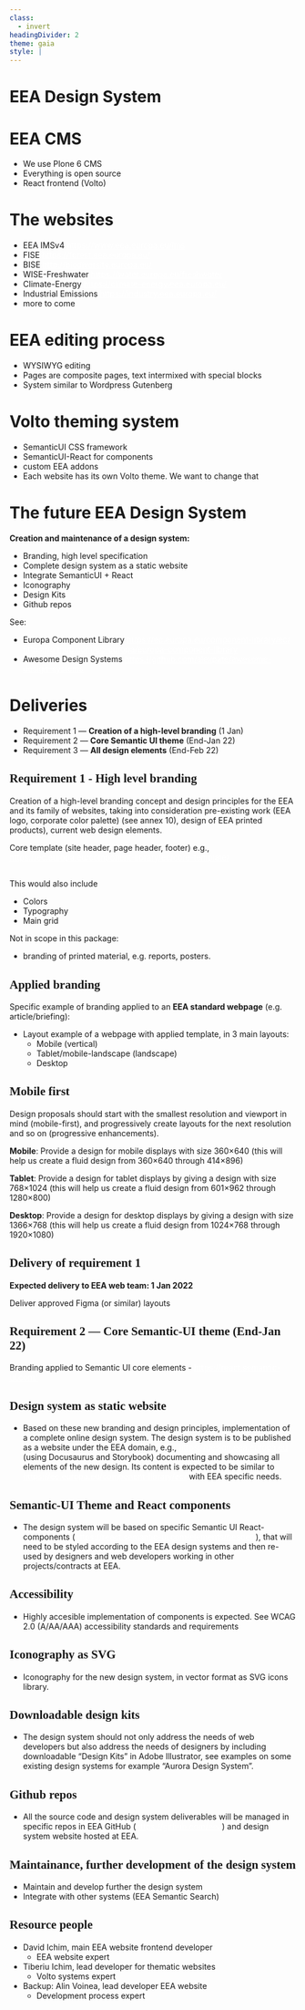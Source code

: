 ```yaml
---
class:
  - invert
headingDivider: 2
theme: gaia
style: |
---
```

  <style>
    .hljs-name {
      color: #7ee787 !important;
    }

    .hljs-tag {
      color: #79c0ff !important;
    }

    h2 {
      font-family: serif;
    }
    section.leftbg h2 {
      text-align: left !important;
    }

    .leftbg h2 {
    }

    section {
      font-size: 1.6rem;
    }
    section.invert {
      --color-background: #175E58!important;
      padding: 2em 3em !important;
    }

    section code {
      color: #c9d1d9 !important;
      background: #161b22 !important;
    }
    img {
      max-height: 80vh;
      max-width: 100%;
      text-align: center;
    }
    a { color: white }
  </style>

<!-- _class: lead invert

backgroundImage: linear-gradient(to bottom, #00228A, #086ca3)
-->

<!--

steps, practical examples

we want 3 things, like EC design system:

- usage
- showcase
- storybook

maintain the design system, main components, we import the release


sui code, react components, releasable, we can import in our volto theme setup and they must have a Plone

show a presentation of how to get started.

show a workflow diagram on how they should work.

components library exist, we don't have the design system, that's what's inside react.

show them examples, they have to do.

we want to deliver the specification for them.

- how they should develop this,
- how they should deliver this
- how they should maintain the library, they have to be maintainers, it's their main delivery, we have to establish a colaboration system for back/forth.

- technical requirements ambition level. Get a feeling from their team.

- what we want from the design system. Show EC example, explain instead of that code we want SemanticUI code, the contents are almost the same.

- We need things releasable, so we want a library with a theme and components. Development workflow with a diagram on how they deliver, how we use them.

- We're gonna have a test site. Practical 'how to deliver, how to develop'. Document how to make the documentation.

- Already schedule some more in-depth meetings for specific things: how to do stuff with Volto.

====] Timeline of meeting, Agenda: [====

- short intro from Antonio + Marie
    - they need to work with us
    - expected delivery + deadlines
- short intro on the projects we do. Show Volto websites
- theming system in Volto (semanticui, themes, react components)
- design system details
- development workflow. Document the documentation.
- discuss the need for test site
- schedule new meetings for specific sites
-->




# EEA Design System

<!-- _class: lead invert -->

# EEA CMS

- We use Plone 6 CMS
- Everything is open source
- React frontend (Volto)

# The websites

- EEA IMSv4
  https://www.eea.europa.eu/ims
- FISE
  https://forest.eea.europa.eu/
- BISE
  http://biodiversity.europa.eu/
- WISE-Freshwater
  https://water.europa.eu/freshwater
- Climate-Energy
  https://climate-energy.eea.europa.eu/
- Industrial Emissions
  https://industry.eea.europa.eu/
- more to come

# EEA editing process

- WYSIWYG editing
- Pages are composite pages, text intermixed with special blocks
- System similar to Wordpress Gutenberg

# Volto theming system

- SemanticUI CSS framework
- SemanticUI-React for components
- custom EEA addons
- Each website has its own Volto theme. We want to change that

# The future EEA Design System

**Creation and maintenance of a design system:**

- Branding, high level specification
- Complete design system as a static website
- Integrate SemanticUI + React
- Iconography
- Design Kits
- Github repos

See:

- Europa Component Library https://ec.europa.eu/component-library/ec/
https://github.com/ec-europa/europa-component-library
- Awesome Design Systems https://github.com/alexpate/awesome-design-systems

# Deliveries

- Requirement 1 — **Creation of a high-level branding** (1 Jan)
- Requirement 2 — **Core Semantic UI theme** (End-Jan 22)
- Requirement 3 — **All design elements** (End-Feb 22)

## Requirement 1 - High level branding

Creation of a high-level branding concept and design principles for the EEA and
its family of websites, taking into consideration pre-existing work (EEA logo,
corporate color palette) (see annex 10), design of EEA printed products),
current web design elements.

Core template (site header, page header, footer) e.g.,
https://ec.europa.eu/component-library/ec/core-template/

##

This would also include

- Colors
- Typography
- Main grid

Not in scope in this package:

- branding of printed material, e.g. reports, posters.

## Applied branding

Specific example of branding applied to an **EEA standard webpage** (e.g.
article/briefing):

- Layout example of a webpage with applied template, in 3 main layouts:
  - Mobile (vertical)
  - Tablet/mobile-landscape (landscape)
  - Desktop

## Mobile first

Design proposals should start with the smallest resolution and viewport in mind
(mobile-first), and progressively create layouts for the next resolution and so
on (progressive enhancements).

**Mobile**: Provide a design for mobile displays with size 360×640 (this will help
us create a fluid design from 360×640 through 414×896)

**Tablet**: Provide a design for tablet displays by giving a design with size
768×1024 (this will help us create a fluid design from 601×962 through
1280×800)

**Desktop**: Provide a design for desktop displays by giving a design with size
1366×768 (this will help us create a fluid design from 1024×768 through
1920×1080)

## Delivery of requirement 1

**Expected delivery to EEA web team: 1 Jan 2022**

Deliver approved Figma (or similar) layouts


<!--

On 1 Jan, web team should receive header, page header, footer

-->

## Requirement 2 — Core Semantic-UI theme (End-Jan 22)

Branding applied to Semantic UI core elements - https://react.semantic-ui.com/

## Design system as static website

- Based on these new branding and design principles, implementation of
  a complete online design system. The design system is to be published as
  a website under the EEA domain, e.g., https://design.eea.europa.eu (using
  Docusaurus and Storybook) documenting and showcasing all elements of the new
  design. Its content is expected to be similar to
  https://ec.europa.eu/component-library/ec/ with EEA specific needs.

## Semantic-UI Theme and React components

- The design system will be based on specific Semantic UI React-components
  (https://react.semantic-ui.com/elements/header/), that will need to be styled
  according to the EEA design systems and then re-used by designers and web
  developers working in other projects/contracts at EEA.

## Accessibility

- Highly accesible implementation of components is expected. See WCAG 2.0
(A/AA/AAA) accessibility standards and requirements

## Iconography as SVG

- Iconography for the new design system, in vector format as SVG icons library.

## Downloadable design kits

- The design system should not only address the needs of web developers but
  also address the needs of designers by including downloadable “Design Kits”
  in Adobe Illustrator, see examples on some existing design systems for
  example “Aurora Design System”.

## Github repos

- All the source code and design system deliverables will be managed in
  specific repos in EEA GitHub (https://github.com/eea) and design system
  website hosted at EEA.

## Maintainance, further development of the design system

- Maintain and develop further the design system
- Integrate with other systems (EEA Semantic Search)

## Resource people

- David Ichim, main EEA website frontend developer
  - EEA website expert
- Tiberiu Ichim, lead developer for thematic websites
  - Volto systems expert
- Backup: Alin Voinea, lead developer EEA website
  - Development process expert
